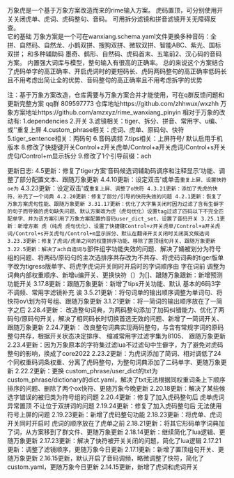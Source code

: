 
万象虎是一个基于万象方案改造而来的rime输入方案。
虎码置顶，可分别使用开关关闭虎单、虎词、虎码整句、音码。
可用拆分滤镜和拼音滤镜开关无障碍反查。                     
它的基础 万象方案是一个可在wanxiang.schema.yaml文件更换多种音码：全拼、自然码、自然龙、小鹤双拼、搜狗双拼、微软双拼、智能ABC、紫光、国标双拼；
和多种辅助码 墨奇、鹤形、自然码、虎码首末、五笔前2、汉心码的音码方案。
内置强大词库与模型，整句输入有很高的正确率。
总的来说这个方案结合了虎码单字的高正确率、开启虎词时的更短码长、虎码两码整句的高正确率低码长且不用考虑出简让全的优势、音码整句的高正确率且不用考虑拆字的优势


注：基于万象方案改造，仓库需要与万象方案合并才能使用，可在q群反馈问题和更新完整方案
qq群 809597773
仓库地址https://github.com/zhhwux/wxzhh
万象方案地址https://github.com/amzxyz/rime_wanxiang_pinyin
相对于万象的改动有:
1.dependencies
2.开关
3.滤镜相关：tiger、拆分、拼音、常用字、u编、`或''重复上屏
4.custom_phrase相关：虎词、虎单、原码句、快符
5.tiger_sentence相关：两码句
6.音码调频
7.tips相关：上屏符号/ 默认启用手机版本
8.修改了快捷键开关Control+z开关虎单/Control+a开关虎词/Control+s开关虎句/Control+m显示拆分
9.修改了1个引导前缀：ach

更新日志:
4.5更新：修复了tiger方案‘音码候选词辅助码调序和注释显示’功能、调整了部分配置文本、跟随万象更新
4.4.10更新：设定双击'或单击`重复上屏、设置快符oe为`
4.3.23更新：设定双击'或`重复上屏、调整了o快符
4.3.21更新：添加了秃虎的快符、补充了一个词典
4.2.20更新：修复了部分/引导的快符失效的问题
4.2.1更新：恢复了万象方案虎句性能、跟随万象更新
3.31.17更新：优化了大字集关闭时因为过滤了含有生僻字的句子而导致的虎句缺失问题、默认方案改为虎（虎句优化）设置tag过滤了四码以下不完全匹配单字、并为该方案引用了万象方案配置的音码user_dict_set、设置了音码开关
3.25.1更新：新增方案 虎（纯虎 虎句优化）、设置了快捷键Control+z开关虎单/Control+a开关虎词/Control+s开关虎句/Control+m显示拆分、默认在翻译开关关闭时关闭英文候选词
3.23.3更新：修复了虎词/虎单之间的权重排序功能、移除了置顶组句开关、跟随万象更新
3.22.5更新：解决了ach自造词与`部件组字功能失效的问题、解决了㛚被划分为符号组的问题、将两码/原码句的主次选排序共存改为不共存、将虎码词典的tiger版单字改为tigress版单字、将虎字虎词开关同时开启时的字词顺序由 字在词前 调整为词典内部权重顺序、新增u编开关、更换快符〔〕为[]、跟随万象跟新：新增预测功能开关
3.17.8更新：跟随万象更新：新增了tips开关功能、默认 基本的6码3字不调频、常用字滤镜补充 诶
3.5.21更新：将句词单的输出顺序调整为单词句、将快符ov\划为符号组、跟随万象更新
3.1.21更新：将一简词的输出顺序放在了一简字之后
2.28.4更新：
改造整句词典，为两码整句添加了加码纠错能力、优化了两码句/原码句开关，解决了相同码长时切换首选无效的问题、新增了一简词开关、跟随万象更新
2.24.7更新：
改良整句词典实现两码整句，与含有常规字词的原码整句共存，根据开关状态决定排序、
缩减常用字过滤字集为8105、
跟随万象更新
2.23.4更新：因为万象原本的字符集过滤lua不过滤句中生僻字，为了避免对虎码整句的影响，换成了core2022
2.23.2更新：为虎词添加了简词、相对调低了24个同权重码词条权重、分离了虎码整句，为整句词典添加了二码单字、更随万象更新
2.22.2更新：更换 custom_phrase/user_dict的txt为custom_phrase/dictionary的dict.yaml，解决了txt无法根据同权重词条上下顺序排序的问题、删除了两个ox快符、更随万象今晚更新
2.20.18更新：解决了某些候选字错误的被归类为符号组的问题
2.20.4更新：修复了加入虎码整句后 虎单虎词异常置顶 不让位于双拼词的问题
2.19.24更新：修复了加入虎码整句后 无法使用符号上屏的问题
2.19.23更新：新增了虎码整句功能
2.18.23更新：将虎单、虎词开关同时开启时 虎词的顺序放在了虎单之前
2.18.21更新：将其它形码单字词典加了词，从方案移到了群文件、更随万象更新
2.18.14更新：继续简化了lua逻辑、更随万象更新
2.17.23更新：解决了快符被开关关闭的问题，简化了lua逻辑
2.17.21更新：调整了滤镜顺序，更随万象今日更新
2.17.1更新：新增了置顶组句开关、更随万象更新
2.16.15更新，默认开启了音码调频，略微调整了快符，简化了custom.yaml，更随万象今日更新
2.14.15更新，新增了虎词和虎词开关
